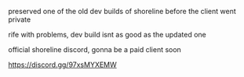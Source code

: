 preserved one of the old dev builds of shoreline before the client went private

rife with problems, dev build isnt as good as the updated one

official shoreline discord, gonna be a paid client soon

https://discord.gg/97xsMYXEMW
